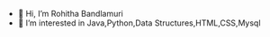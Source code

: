 - 👋 Hi, I’m Rohitha Bandlamuri
- 👀 I’m interested in Java,Python,Data Structures,HTML,CSS,Mysql
  


<!---
rohitha26/rohitha26 is a ✨ special ✨ repository because its `README.md` (this file) appears on your GitHub profile.
You can click the Preview link to take a look at your changes.
--->
